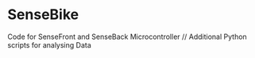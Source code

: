 # SenseBike
Code for SenseFront and SenseBack Microcontroller // Additional Python scripts for analysing Data
